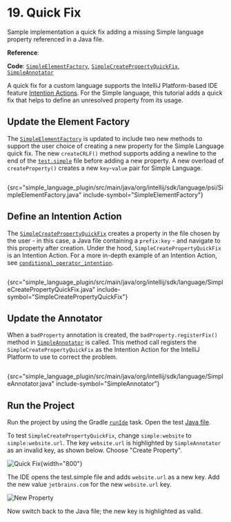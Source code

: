 <!-- Copyright 2000-2024 JetBrains s.r.o. and contributors. Use of this source code is governed by the Apache 2.0 license. -->

# 19. Quick Fix

<link-summary>Sample implementation a quick fix adding a missing Simple language property referenced in a Java file.</link-summary>

<include from="language_and_filetype.md" element-id="custom_language_tutorial_header"></include>

<tldr>

**Reference**: [](code_inspections_and_intentions.md)

**Code**: [`SimpleElementFactory`](%gh-sdk-samples-master%/simple_language_plugin/src/main/java/org/intellij/sdk/language/psi/SimpleElementFactory.java),
[`SimpleCreatePropertyQuickFix`](%gh-sdk-samples-master%/simple_language_plugin/src/main/java/org/intellij/sdk/language/SimpleCreatePropertyQuickFix.java),
[`SimpleAnnotator`](%gh-sdk-samples-master%/simple_language_plugin/src/main/java/org/intellij/sdk/language/SimpleAnnotator.java)

</tldr>

A quick fix for a custom language supports the IntelliJ Platform-based IDE feature [Intention Actions](https://www.jetbrains.com/help/idea/intention-actions.html#apply-intention-actions).
For the Simple language, this tutorial adds a quick fix that helps to define an unresolved property from its usage.

## Update the Element Factory
The [`SimpleElementFactory`](%gh-sdk-samples-master%/simple_language_plugin/src/main/java/org/intellij/sdk/language/psi/SimpleElementFactory.java) is updated to include two new methods to support the user choice of creating a new property for the Simple Language quick fix.
The new `createCRLF()` method supports adding a newline to the end of the [`test.simple`](lexer_and_parser_definition.md#run-the-project) file before adding a new property.
A new overload of `createProperty()` creates a new `key`-`value` pair for Simple Language.

```java
```
{src="simple_language_plugin/src/main/java/org/intellij/sdk/language/psi/SimpleElementFactory.java" include-symbol="SimpleElementFactory"}

## Define an Intention Action
The [`SimpleCreatePropertyQuickFix`](%gh-sdk-samples-master%/simple_language_plugin/src/main/java/org/intellij/sdk/language/SimpleCreatePropertyQuickFix.java) creates a property in the file chosen by the user - in this case, a Java file containing a `prefix:key` - and navigate to this property after creation.
Under the hood, `SimpleCreatePropertyQuickFix` is an Intention Action.
For a more in-depth example of an Intention Action, see [`conditional_operator_intention`](%gh-sdk-samples-master%/conditional_operator_intention).

```java
```
{src="simple_language_plugin/src/main/java/org/intellij/sdk/language/SimpleCreatePropertyQuickFix.java" include-symbol="SimpleCreatePropertyQuickFix"}

## Update the Annotator
When a `badProperty` annotation is created, the `badProperty.registerFix()` method in
[`SimpleAnnotator`](%gh-sdk-samples-master%/simple_language_plugin/src/main/java/org/intellij/sdk/language/SimpleAnnotator.java) is called.
This method call registers the `SimpleCreatePropertyQuickFix` as the Intention Action for the IntelliJ Platform to use to correct the problem.

```java
```
{src="simple_language_plugin/src/main/java/org/intellij/sdk/language/SimpleAnnotator.java" include-symbol="SimpleAnnotator"}

## Run the Project
Run the project by using the Gradle [`runIde`](creating_plugin_project.md#使用runIde-Gradle任务运行插件) task.
Open the test [Java file](annotator.md#run-the-project).

To test `SimpleCreatePropertyQuickFix`, change `simple:website` to `simple:website.url`.
The key `website.url` is highlighted by `SimpleAnnotator` as an invalid key, as shown below.
Choose "Create Property".

![Quick Fix](quick_fix.png){width="800"}

The IDE opens the <path>test.simple</path> file and adds `website.url` as a new key.
Add the new value `jetbrains.com` for the new `website.url` key.

![New Property](new_property.png)

Now switch back to the Java file; the new key is highlighted as valid.

